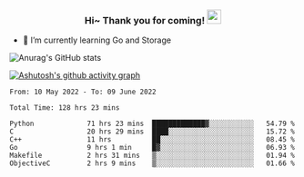 <h3 align="center">
    Hi~ Thank you for coming!
    <img src="https://media.giphy.com/media/hvRJCLFzcasrR4ia7z/giphy.gif" width="25px">
</h3>

<!--
**pineapple-man/pineapple-man** is a ✨ _special_ ✨ repository because its `README.md` (this file) appears on your GitHub profile.

Here are some ideas to get you started:
- 🔭 I’m currently working on ...
- 🤔 I’m looking for help with ...
- 💬 Ask me about ...
- 📫 How to reach me: ...
- 😄 Pronouns: ...
- ⚡ Fun fact: 
- 👯 I’m looking to collaborate on kubernetes
-->
- 🌱 I’m currently learning Go and Storage


![Anurag's GitHub stats](https://github-readme-stats.vercel.app/api?username=pineapple-man&show_icons=true&theme=radical)


[![Ashutosh's github activity graph](https://activity-graph.herokuapp.com/graph?username=pineapple-man&bg_color=fffff0&color=708090&line=24292e&point=24292e&area=true&hide_border=true)](https://github.com/ashutosh00710/github-readme-activity-graph)

<!--START_SECTION:waka-->

```text
From: 10 May 2022 - To: 09 June 2022

Total Time: 128 hrs 23 mins

Python             71 hrs 23 mins  █████████████▓░░░░░░░░░░░   54.79 %
C                  20 hrs 29 mins  ████░░░░░░░░░░░░░░░░░░░░░   15.72 %
C++                11 hrs          ██░░░░░░░░░░░░░░░░░░░░░░░   08.45 %
Go                 9 hrs 1 min     █▓░░░░░░░░░░░░░░░░░░░░░░░   06.93 %
Makefile           2 hrs 31 mins   ▒░░░░░░░░░░░░░░░░░░░░░░░░   01.94 %
ObjectiveC         2 hrs 9 mins    ▒░░░░░░░░░░░░░░░░░░░░░░░░   01.66 %
```

<!--END_SECTION:waka-->
